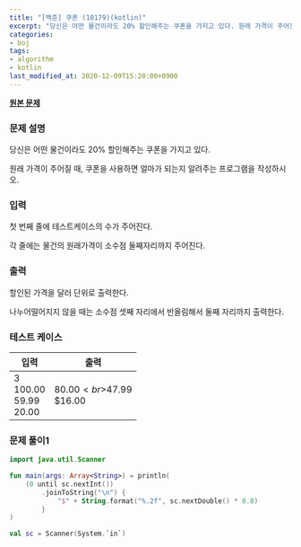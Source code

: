 ```yaml
---
title: "[백준] 쿠폰 (10179)(kotlin)"
excerpt: "당신은 어떤 물건이라도 20% 할인해주는 쿠폰을 가지고 있다. 원래 가격이 주어질 때, 쿠폰을 사용하면 얼마가 되는지 알려주는 프로그램을 작성하시오."
categories:
- boj
tags:
- algorithm
- kotlin
last_modified_at: 2020-12-09T15:20:00+0900
---
```



**[원본 문제](https://www.acmicpc.net/problem/10179)**

### 문제 설명

당신은 어떤 물건이라도 20% 할인해주는 쿠폰을 가지고 있다.

원래 가격이 주어질 때, 쿠폰을 사용하면 얼마가 되는지 알려주는 프로그램을 작성하시오.

### 입력

첫 번째 줄에 테스트케이스의 수가 주어진다.

각 줄에는 물건의 원래가격이 소수점 둘째자리까지 주어진다.

### 출력

할인된 가격을 달러 단위로 출력한다.

나누어떨어지지 않을 때는 소수점 셋째 자리에서 반올림해서 둘째 자리까지 출력한다.

### 테스트 케이스

|입력|출력|
|-----|-----|
|3<br>100.00<br>59.99<br>20.00|$80.00<br>$47.99<br>$16.00|

### 문제 풀이1 
```kotlin
import java.util.Scanner

fun main(args: Array<String>) = println(
    (0 until sc.nextInt())
        .joinToString("\n") {
            "$" + String.format("%.2f", sc.nextDouble() * 0.8)
        }
)

val sc = Scanner(System.`in`)
```
